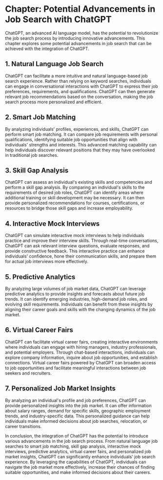 Chapter: Potential Advancements in Job Search with ChatGPT
==========================================================

ChatGPT, an advanced AI language model, has the potential to revolutionize the job search process by introducing innovative advancements. This chapter explores some potential advancements in job search that can be achieved with the integration of ChatGPT.

**1. Natural Language Job Search**
----------------------------------

ChatGPT can facilitate a more intuitive and natural language-based job search experience. Rather than relying on keyword searches, individuals can engage in conversational interactions with ChatGPT to express their job preferences, requirements, and qualifications. ChatGPT can then generate relevant job recommendations based on the conversation, making the job search process more personalized and efficient.

**2. Smart Job Matching**
-------------------------

By analyzing individuals' profiles, experiences, and skills, ChatGPT can perform smart job matching. It can compare job requirements with personal qualifications, identifying suitable job opportunities that align with individuals' strengths and interests. This advanced matching capability can help individuals discover relevant positions that they may have overlooked in traditional job searches.

**3. Skill Gap Analysis**
-------------------------

ChatGPT can assess an individual's existing skills and competencies and perform a skill gap analysis. By comparing an individual's skills to the requirements of desired job roles, ChatGPT can identify areas where additional training or skill development may be necessary. It can then provide personalized recommendations for courses, certifications, or resources to bridge those skill gaps and increase employability.

**4. Interactive Mock Interviews**
----------------------------------

ChatGPT can simulate interactive mock interviews to help individuals practice and improve their interview skills. Through real-time conversations, ChatGPT can ask relevant interview questions, evaluate responses, and provide constructive feedback. This interactive practice can enhance individuals' confidence, hone their communication skills, and prepare them for actual job interviews more effectively.

**5. Predictive Analytics**
---------------------------

By analyzing large volumes of job market data, ChatGPT can leverage predictive analytics to provide insights and forecasts about future job trends. It can identify emerging industries, high-demand job roles, and evolving skill requirements. Individuals can benefit from these insights by aligning their career goals and skills with the changing dynamics of the job market.

**6. Virtual Career Fairs**
---------------------------

ChatGPT can facilitate virtual career fairs, creating interactive environments where individuals can engage with hiring managers, industry professionals, and potential employers. Through chat-based interactions, individuals can explore company information, inquire about job opportunities, and establish connections. Virtual career fairs powered by ChatGPT can broaden access to job opportunities and facilitate meaningful interactions between job seekers and recruiters.

**7. Personalized Job Market Insights**
---------------------------------------

By analyzing an individual's profile and job preferences, ChatGPT can provide personalized insights into the job market. It can offer information about salary ranges, demand for specific skills, geographic employment trends, and industry-specific data. This personalized guidance can help individuals make informed decisions about job searches, relocation, or career transitions.

In conclusion, the integration of ChatGPT has the potential to introduce various advancements in the job search process. From natural language job searches to smart job matching, skill gap analysis, interactive mock interviews, predictive analytics, virtual career fairs, and personalized job market insights, ChatGPT can significantly enhance individuals' job search experience. By leveraging the capabilities of ChatGPT, individuals can navigate the job market more effectively, increase their chances of finding suitable opportunities, and make informed decisions about their careers.
